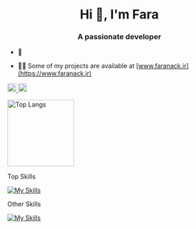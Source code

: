 

<h1 align="center">Hi 👋, I'm Fara</h1>
<h3 align="center">A passionate developer</h3>

- 🌱 

- 👨‍💻 Some of my projects are available at [www.faranack.ir](https://www.faranack.ir)

<!-- <p align="left">
	<img alt="Waving Hi" height="150px" style="border-radius:5%;border:1px solid cyan" src="assets/hi.webp" />
</p> -->

<!-- [![Awesomess](https://cdn.rawgit.com/sindresorhus/awesome/d7305f38d29fed78fa85652e3a63e154dd8e8829/media/badge.svg)](https://www.webplicity.co) -->

<p align="left">
  <a href="https://github.com/faranack">
    <img height="20" src="https://img.shields.io/github/followers/faranack?label=follow&logo=github&style=flat" />
  </a>
  <a href="https://www.linkedin.com/in/charlesderek/">
    <img height="20" src="https://img.shields.io/linkedin/follow/faranack?label=LinkedIn&color=blue&style=flat" />
  </a>
</p>

<p align="left">
	<img alt="Top Langs" height="150px" src="https://github-readme-stats.vercel.app/api/top-langs/?username=faranack&layout=compact&show_icons=true&theme=dark" />
  <!-- <img alt="github stats" height="150px" src="https://github-readme-stats.vercel.app/api?username=faranack&theme=dark&show_icons=ture" /> -->
</p>

<p>Top Skills</p>

[![My Skills](https://skillicons.dev/icons?i=linux,dart,flutter,react,html,css,js,nodejs,python,cpp)](https://skillicons.dev)

<p>Other Skills</p>

[![My Skills](https://skillicons.dev/icons?i=mongodb,androidstudio,git,github,gitlab,jquery,postman,vscode,webpack,tensorflow)](https://skillicons.dev)

<br>

<!-- [!["Buy Me A Coffee"](https://www.buymeacoffee.com/assets/img/custom_images/orange_img.png)](https://www.buymeacoffee.com/charlesderek) -->

